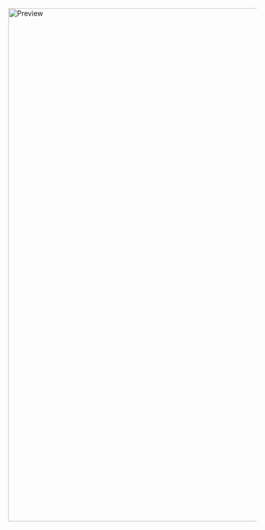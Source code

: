 

<img width="1920" height="1040" alt="Preview" src="https://github.com/user-attachments/assets/9695d76d-7608-4fc8-b440-7199bddf8886" />
